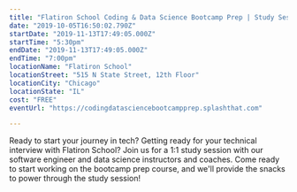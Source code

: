 ```yaml
---
title: "Flatiron School Coding & Data Science Bootcamp Prep | Study Session"
date: "2019-10-05T16:50:02.790Z"
startDate: "2019-11-13T17:49:05.000Z"
startTime: "5:30pm"
endDate: "2019-11-13T17:49:05.000Z"
endTime: "7:00pm"
locationName: "Flatiron School"
locationStreet: "515 N State Street, 12th Floor"
locationCity: "Chicago"
locationState: "IL"
cost: "FREE"
eventUrl: "https://codingdatasciencebootcampprep.splashthat.com"

---
```


Ready to start your journey in tech? Getting ready for your technical interview with Flatiron School? Join us for a 1:1 study session with our software engineer and data science instructors and coaches. Come ready to start working on the bootcamp prep course, and we'll provide the snacks to power through the study session!

